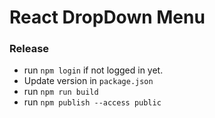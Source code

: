 # React DropDown Menu

### Release

- run `npm login` if not logged in yet.
- Update version in `package.json`
- run `npm run build`
- run `npm publish --access public`
